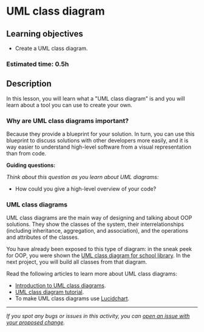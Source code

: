 # UML class diagram

## Learning objectives
- Create a UML class diagram.

### Estimated time: 0.5h

## Description
In this lesson, you will learn what a "UML class diagram" is and you will learn about a tool you can use to create your own.

### Why are UML class diagrams important?
Because they provide a blueprint for your solution. In turn, you can use this blueprint to discuss solutions with other developers more easily, and it is way easier to understand high-level software from a visual representation than from code.

**Guiding questions:**

*Think about this question as you learn about UML diagrams:*

- How could you give a high-level overview of your code?

### UML class diagrams
UML class diagrams are the main way of designing and talking about OOP solutions. They show the classes of the system, their interrelationships (including inheritance, aggregation, and association), and the operations and attributes of the classes.

You have already been exposed to this type of diagram: in the sneak peek for OOP, you were shown the [UML class diagram for school library](https://github.com/microverseinc/curriculum-ruby/blob/main/oop/images/uml_class_diagram.png). In the next project, you will build all classes from that diagram.

Read the following articles to learn more about UML class diagrams:
- [Introduction to UML class diagrams](https://developer.ibm.com/articles/the-class-diagram/).
- [UML class diagram tutorial](https://www.lucidchart.com/pages/uml-class-diagram).
- To make UML class diagrams use [Lucidchart](https://www.lucidchart.com/pages/examples/uml_diagram_tool).

------

_If you spot any bugs or issues in this activity, you can [open an issue with your proposed change](https://github.com/microverseinc/curriculum-transversal-skills/blob/main/git-github/articles/open_issue.md)._
